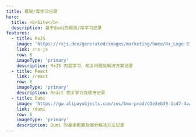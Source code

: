 ```yaml
---
title: 框架/库学习记录
hero:
  title: <b>Site</b>
  description: 基于dumi的框架/库学习记录
features:
  - title: RxJS
    image: 'https://rxjs.dev/generated/images/marketing/home/Rx_Logo-512-512.png'
    link: /rx-js
    row: 6
    imageType: 'primary'
    description: RxJS 内容学习、相关问题及解决方案记录
  - title: React
    link: /react
    row: 6
    imageType: 'primary'
    description: React 相关学习及使用记录
  - title: Dumi
    image: 'https://gw.alipayobjects.com/zos/bmw-prod/d3e3eb39-1cd7-4aa5-827c-877deced6b7e/lalxt4g3_w256_h256.png'
    link: /dumi
    row: 6
    imageType: 'primary'
    description: Dumi 的基本配置及部分解决方法记录
---
```

